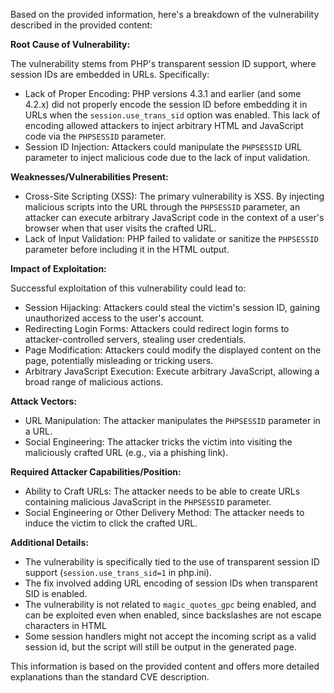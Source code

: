 Based on the provided information, here's a breakdown of the vulnerability described in the provided content:

**Root Cause of Vulnerability:**

The vulnerability stems from PHP's transparent session ID support, where session IDs are embedded in URLs. Specifically:
*   Lack of Proper Encoding: PHP versions 4.3.1 and earlier (and some 4.2.x)  did not properly encode the session ID before embedding it in URLs when the `session.use_trans_sid` option was enabled. This lack of encoding allowed attackers to inject arbitrary HTML and JavaScript code via the `PHPSESSID` parameter.
*   Session ID Injection: Attackers could manipulate the `PHPSESSID` URL parameter to inject malicious code due to the lack of input validation.

**Weaknesses/Vulnerabilities Present:**

*   Cross-Site Scripting (XSS): The primary vulnerability is XSS. By injecting malicious scripts into the URL through the `PHPSESSID` parameter, an attacker can execute arbitrary JavaScript code in the context of a user's browser when that user visits the crafted URL.
*   Lack of Input Validation: PHP failed to validate or sanitize the `PHPSESSID` parameter before including it in the HTML output.

**Impact of Exploitation:**

Successful exploitation of this vulnerability could lead to:

*   Session Hijacking: Attackers could steal the victim's session ID, gaining unauthorized access to the user's account.
*   Redirecting Login Forms: Attackers could redirect login forms to attacker-controlled servers, stealing user credentials.
*   Page Modification: Attackers could modify the displayed content on the page, potentially misleading or tricking users.
*   Arbitrary JavaScript Execution: Execute arbitrary JavaScript, allowing a broad range of malicious actions.

**Attack Vectors:**

*   URL Manipulation: The attacker manipulates the `PHPSESSID` parameter in a URL.
*   Social Engineering: The attacker tricks the victim into visiting the maliciously crafted URL (e.g., via a phishing link).

**Required Attacker Capabilities/Position:**

*   Ability to Craft URLs: The attacker needs to be able to create URLs containing malicious JavaScript in the `PHPSESSID` parameter.
*   Social Engineering or Other Delivery Method: The attacker needs to induce the victim to click the crafted URL.

**Additional Details:**
* The vulnerability is specifically tied to the use of transparent session ID support (`session.use_trans_sid=1` in php.ini).
* The fix involved adding URL encoding of session IDs when transparent SID is enabled.
* The vulnerability is not related to `magic_quotes_gpc` being enabled, and can be exploited even when enabled, since backslashes are not escape characters in HTML
* Some session handlers might not accept the incoming script as a valid session id, but the script will still be output in the generated page.

This information is based on the provided content and offers more detailed explanations than the standard CVE description.